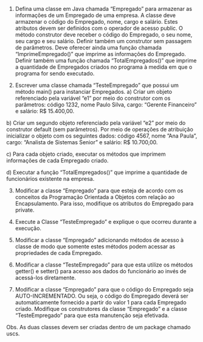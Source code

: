 1. Defina uma classe em Java chamada “Empregado” para armazenar as informações de um
Empregado de uma empresa. A classe deve armazenar o código do Empregado, nome, cargo e
salário. Estes atributos devem ser definidos com o operador de acesso public. O método construtor
deve receber o código do Empregado, o seu nome, seu cargo e seu salário. Definir também um
construtor sem passagem de parâmetros. Deve oferecer ainda uma função chamada
“ImprimeEmpregado()” que imprime as informações do Empregado. Definir também uma função
chamada “TotalEmpregados()” que imprime a quantidade de Empregados criados no programa à
medida em que o programa for sendo executado.

2. Escrever uma classe chamada “TesteEmpregado” que possui um método main() para instanciar
Empregados.
a) Criar um objeto referenciado pela variável “e1” por meio do construtor com os parâmetros:
código 1232, nome Paulo Silva, cargo: “Gerente Financeiro” e salário: R$ 15.400,00.

b) Criar um segundo objeto referenciado pela variável “e2” por meio do construtor default (sem
parâmetros). Por meio de operações de atribuição inicializar o objeto com os seguintes dados:
código 4567, nome ”Ana Paula”, cargo: “Analista de Sistemas Senior” e salário: R$ 10.700,00.

c) Para cada objeto criado, executar os métodos que imprimem informações de cada Empregado
criado.

d) Executar a função “TotalEmpregados()” que imprime a quantidade de funcionários existente na
empresa.

3. Modificar a classe “Empregado” para que esteja de acordo com os conceitos da Programação
Orientada a Objetos com relação ao Encapsulamento. Para isso, modifique os atributos do
Empregado para private.

4. Execute a Classe “TesteEmpregado” e explique o que ocorreu durante a execução.

5. Modificar a classe “Empregado” adicionando métodos de acesso à classe de modo que somente
estes métodos podem acessar as propriedades de cada Empregado.

6. Modificar a classe “TesteEmpregado” para que esta utilize os métodos getter() e setter() para
acesso aos dados do funcionário ao invés de acessá-los diretamente.

7. Modificar a classe “Empregado” para que o código do Empregado seja AUTO-INCREMENTADO. Ou
seja, o código do Empregado deverá ser automaticamente fornecido a partir do valor 1 para cada
Empregado criado. Modifique os construtores da classe “Empregado” e a classe “TesteEmpregado”
para que esta manutenção seja efetivada.

Obs. As duas classes devem ser criadas dentro de um package chamado uscs.
